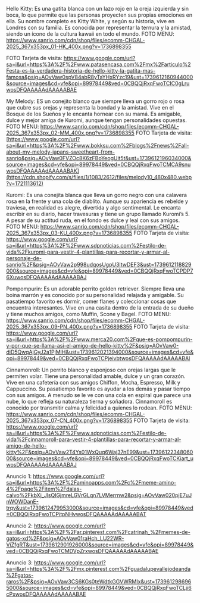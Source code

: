 Hello Kitty:
Es una gatita blanca con un lazo rojo en la oreja izquierda y sin boca,
lo que permite que las personas proyecten sus propias emociones en ella.
Su nombre completo es Kitty White, y según su historia, vive en Londres 
con su familia. Es conocida por representar la ternura y la amistad, siendo 
un ícono de la cultura kawaii en todo el mundo.
FOTO MENU:
https://www.sanrio.com/cdn/shop/files/ecomm-CHGAL-2025_367x353px_01-HK_400x.png?v=1736898355

FOTO Tarjeta de visita:
https://www.google.com/url?sa=i&url=https%3A%2F%2Fwww.patasencasa.com%2Fmx%2Farticulo%2Festa-es-la-verdadera-historia-de-hello-kitty-la-gatita-mas-famosa&psig=AOvVaw0spV84abR8yTaYHxRYzc19&ust=1739612160944000&source=images&cd=vfe&opi=89978449&ved=0CBQQjRxqFwoTCIC0gLruwosDFQAAAAAdAAAAABAE


My Melody: 
ES un conejito blanco  que siempre lleva un gorro rojo o rosa que cubre sus orejas y representa la
bondad y la amistad. Vive en el Bosque de los Sueños y le encanta hornear
con su mamá. Es amigable, dulce y mejor amiga de Kuromi, aunque tengan personalidades opuestas.
FOTO MENU:
https://www.sanrio.com/cdn/shop/files/ecomm-CHGAL-2025_367x353px_02-MM_400x.png?v=1736898355
FOTO Tarjeta de visita:
[https://www.google.com/url?sa=i&url=https%3A%2F%2Fwww.bokksu.com%2Fblogs%2Fnews%2Fall-about-my-melody-japans-sweetheart-from-sanrio&psig=AOvVaw0FVZOc8K6zFBoYeogUit5t&ust=1739612196034000&source=images&cd=vfe&opi=89978449&ved=0CBQQjRxqFwoTCMCA9snuwosDFQAAAAAdAAAAABAK](https://cdn.shopify.com/s/files/1/1083/2612/files/melody10_480x480.webp?v=1721113612)


Kuromi:
Es una conejita blanca que lleva un gorro negro con una calavera rosa en la 
frente y una cola de diablito. Aunque su apariencia es rebelde y traviesa,
en realidad es alegre, divertida y algo sentimental. Le encanta escribir en
su diario, hacer travesuras y tiene un grupo llamado Kuromi’s 5. A pesar de
su actitud ruda, en el fondo es dulce y leal con sus amigos.
FOTO MENU:
https://www.sanrio.com/cdn/shop/files/ecomm-CHGAL-2025_367x353px_03-KU_400x.png?v=1736898355
FOTO Tarjeta de visita:
https://www.google.com/url?sa=i&url=https%3A%2F%2Fwww.sdpnoticias.com%2Festilo-de-vida%2Fkuromi-para-vestir-4-plantillas-para-recortar-y-armar-al-personaje-de-sanrio%2F&psig=AOvVaw2p998udqosUgpU3ItwDEF3&ust=1739612118829000&source=images&cd=vfe&opi=89978449&ved=0CBQQjRxqFwoTCPDP76XuwosDFQAAAAAdAAAAABAJ

Pompompurin:
Es un adorable perrito golden retriever. Siempre lleva una boina marrón y es 
conocido por su personalidad relajada y amigable. Su pasatiempo favorito es 
dormir, comer flanes y coleccionar cosas que encuentra interesantes. Vive en
una casita dentro de la entrada de su dueño y tiene muchos amigos, como Muffin, 
Scone y Bagel. 
FOTO MENU:
https://www.sanrio.com/cdn/shop/files/ecomm-CHGAL-2025_367x353px_09-PN_400x.png?v=1736898355
FOTO Tarjeta de visita:
https://www.google.com/url?sa=i&url=https%3A%2F%2Fwww.merca20.com%2Fque-es-pompompurin-y-por-que-se-llama-asi-el-amigo-de-hello-kitty%2F&psig=AOvVaw0-diD5QwqAjGyJ2a1PjMlH&ust=1739612021394000&source=images&cd=vfe&opi=89978449&ved=0CBQQjRxqFwoTCPjeivbtwosDFQAAAAAdAAAAABAl

 
Cinnamonroll:
Un perrito blanco y esponjoso con orejas largas que le permiten volar. Tiene 
una personalidad amable, dulce y un gran corazón. Vive en una cafetería con sus amigos
Chiffon, Mocha, Espresso, Milk y Cappuccino. Su pasatiempo favorito es ayudar a los 
demás y pasar tiempo con sus amigos. A menudo se le ve con una cola en espiral que
parece una nube, lo que refleja su naturaleza tierna y soñadora. Cinnamoroll es
conocido por transmitir calma y felicidad a quienes lo rodean.
FOTO MENU:
https://www.sanrio.com/cdn/shop/files/ecomm-CHGAL-2025_367x353px_07-CN_400x.png?v=1736898355
FOTO Tarjeta de visita:
https://www.google.com/url?sa=i&url=https%3A%2F%2Fwww.sdpnoticias.com%2Festilo-de-vida%2Fcinnamoroll-para-vestir-4-plantillas-para-recortar-y-armar-al-amigo-de-hello-kitty%2F&psig=AOvVaw2T4Ys01WxQuq6Waj37nE99&ust=1739612234806000&source=images&cd=vfe&opi=89978449&ved=0CBQQjRxqFwoTCKiart_uwosDFQAAAAAdAAAAABAJ


Anuncio 1:
https://www.google.com/url?sa=i&url=https%3A%2F%2Faminoapps.com%2Fc%2Fmeme-amino-4%2Fpage%2Fitem%2Fdalas-calvo%2FkbXj_JlsQIGjmreLGVrGLqn7LVMerrnw2&psig=AOvVaw020pjE7uJnWOWDanE-trqv&ust=1739612479953000&source=images&cd=vfe&opi=89978449&ved=0CBQQjRxqFwoTCPitpNHvwosDFQAAAAAdAAAAABAT

Anuncio 2:
https://www.google.com/url?sa=i&url=https%3A%2F%2Far.pinterest.com%2Fcatrinah_%2Fmemes-de-gatos-xd%2F&psig=AOvVaw01raHch_LU22WR-ViZfgRT&ust=1739612901926000&source=images&cd=vfe&opi=89978449&ved=0CBQQjRxqFwoTCMDVpZrxwosDFQAAAAAdAAAAABAE

Anuncio 3:
https://www.google.com/url?sa=i&url=https%3A%2F%2Fmx.pinterest.com%2Fguadalupevallejodeanda%2Fgatos-raros%2F&psig=AOvVaw3CS6KGs0teWdtkGGVWRMIx&ust=1739612986965000&source=images&cd=vfe&opi=89978449&ved=0CBQQjRxqFwoTCLji6cPxwosDFQAAAAAdAAAAABAE

